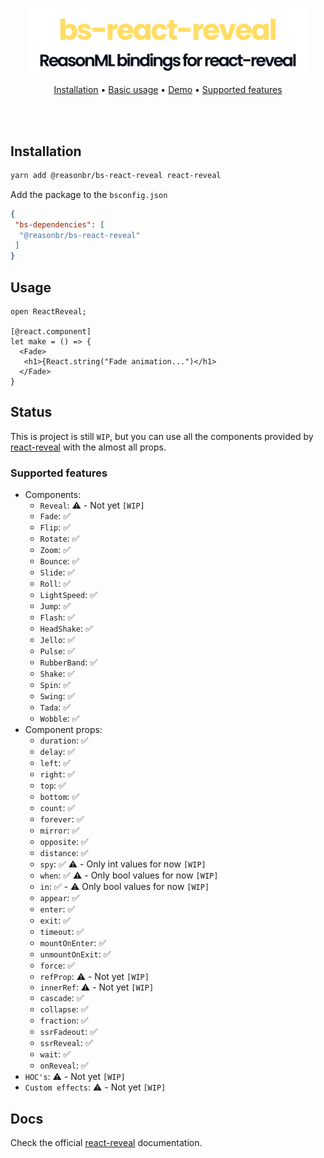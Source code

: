 <p align="center">
  <br />
  <img src="./assets/logo.svg" width="450" /> 
</p>
<p align="center">
   <a href="#installation">Installation</a> • 
   <a target="_blank" href="#usage">Basic usage</a> • 
   <a href="#demo">Demo</a> • 
   <a href="#supported-features">Supported features</a>
</p>
<br/>
<br/>

## Installation

```sh
yarn add @reasonbr/bs-react-reveal react-reveal
```
Add the package to the `bsconfig.json`
```json
{
 "bs-dependencies": [
  "@reasonbr/bs-react-reveal"
 ]
}
```

## Usage

```reason
open ReactReveal;

[@react.component]
let make = () => {
  <Fade>
   <h1>{React.string("Fade animation...")</h1>
  </Fade>
}
```
## Status
This is project is still `WIP`, but you can use all the components provided by [react-reveal](https://www.react-reveal.com/) with the almost all props.
### Supported features
- Components:
  - `Reveal`: ⚠️ - Not yet `[WIP]`
  - `Fade`: ✅
  - `Flip`: ✅
  - `Rotate`: ✅
  - `Zoom`: ✅
  - `Bounce`: ✅
  - `Slide`: ✅
  - `Roll`: ✅
  - `LightSpeed`: ✅
  - `Jump`: ✅
  - `Flash`: ✅
  - `HeadShake`: ✅
  - `Jello`: ✅
  - `Pulse`: ✅
  - `RubberBand`: ✅
  - `Shake`: ✅
  - `Spin`: ✅
  - `Swing`: ✅
  - `Tada`: ✅
  - `Wobble`: ✅
- Component props:
    - `duration`: ✅
    - `delay`: ✅
    - `left`: ✅
    - `right`: ✅
    - `top`: ✅
    - `bottom`: ✅
    - `count`: ✅
    - `forever`: ✅
    - `mirror`: ✅
    - `opposite`: ✅
    - `distance`: ✅
    - `spy`: ✅ ⚠️ - Only int values for now `[WIP]`
    - `when`: ✅ ⚠️ - Only bool values for now `[WIP]`
    - `in`: ✅ - ⚠️ Only bool values for now `[WIP]`
    - `appear`: ✅
    - `enter`: ✅
    - `exit`: ✅
    - `timeout`: ✅
    - `mountOnEnter`: ✅
    - `unmountOnExit`: ✅
    - `force`: ✅
    - `refProp`: ⚠️ - Not yet `[WIP]`
    - `innerRef`: ⚠️ - Not yet `[WIP]`
    - `cascade`: ✅ 
    - `collapse`: ✅
    - `fraction`: ✅
    - `ssrFadeout`: ✅
    - `ssrReveal`: ✅
    - `wait`: ✅
    - `onReveal`: ✅
- `HOC's`: ⚠️ - Not yet `[WIP]`
- `Custom effects`: ⚠️ - Not yet `[WIP]`

## Docs
Check the official [react-reveal](https://www.react-reveal.com/docs/) documentation.
